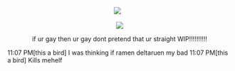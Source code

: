 <p align="center">
</a>
<img src="https://komarev.com/ghpvc/?username=jukejoints&color=c41b20&base=1000&style=flat&label=QUEER-counter" />⠀
<p align="center">

<p align="center">
  <img src="https://i.pinimg.com/1200x/29/9c/93/299c93fb2690150447878b9c95ffa3de.jpg"/>
</p>

<p align="center">
  if ur gay then ur gay dont pretend that ur straight WIP!!!!!!!!!!
</p>

11:07 PM[this a bird] I was thinking if ramen deltaruen my bad
11:07 PM[this a bird] Kills mehelf
